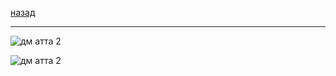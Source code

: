 [назад](../dm.md)
***
![дм атта 2](https://github.com/user-attachments/assets/959529e5-81f4-4de5-8a92-eae7d0c93567)

![дм атта 2](https://github.com/user-attachments/assets/57b7578a-ac76-4a3a-b156-e453f4eb6b0f)
